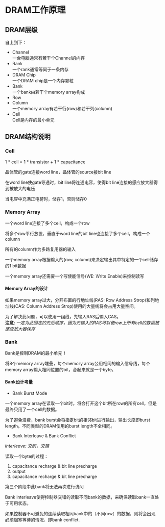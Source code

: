 # DRAM工作原理

## DRAM层级
自上到下：
* Channel<br>
    一台电脑通常有若干个Channel的内存
* Rank<br>
    一个rank通常等同于一条内存
* DRAM Chip<br>
    一个DRAM chip是一个内存颗粒
* Bank<br>
    一个bank由若干个memory array构成
* Row
* Column<br>
    一个memory array有若干行(row)和若干列(column)
* Cell<br>
    Cell是内存的最小单元

## DRAM结构说明
### Cell
1 * cell = 1 * transistor + 1 * capacitance

晶体管的gate连接word line，晶体管的source接bit line

在word line使gate导通时，bit line将连通电容，使得bit line连接的感应放大器得到被放大的电压

当电容中充满正电荷时，储存1，否则储存0

### Memory Array
一个word line连接了多个cell，构成一个row

将多个row平行放置，垂直于word line的bit line也连接了多个cell，构成一个column

所有的column作为多路复用器的输入

一个memory array根据输入的(row, column)来决定输出其中特定的一个cell储存的1 bit数据

一个memory array还需要一个写使能信号(WE: Write Enable)来控制读写

#### Memory Array的设计
如果memory array过大，分开布置的行地址线(RAS: Row Address Strop)和列地址线(CAS: Column Address Strop)使用的大量线将会占用大量空间。

为了解决此问题，可以使用一组线，先输入RAS后输入CAS。<br>
**注意**: *一定为此固定的先后顺序，因为先输入的RAS可以使row上所有cell的数据被感应放大器保存*

### Bank
Bank是控制DRAM的最小单元！

将8个memory array堆叠，每个memory array公用相同的输入信号线，每个memory array输入相同位置的bit，合起来就是一个byte。

#### Bank设计考量
* Bank Burst Mode

一个memory array在读取一个bit时，将会打开这个bit所在row的所有cell，但是最终只用了一个cell的数据。

为了避免浪费，bank burst会将指定bit的相邻bit进行输出，输出长度即burst length。不同类型的DRAM使用的burst length不全相同。

* Bank Interleave & Bank Conflict

*interleave: 交织，交错*

读取一个byte的过程：
1. capacitance recharge & bit line precharge
2. output
3. capacitance recharge & bit line precharge

第三个阶段中此bank将无法再次进行访问

Bank interleave使得控制器交错的读取不同bank的数据，来确保读取bank一直处于可用状态。

如果控制器不可避免的连续读取相同bank中的（不同row）的数据，则将会出现必须阻塞等待的情况，即bank conflict.